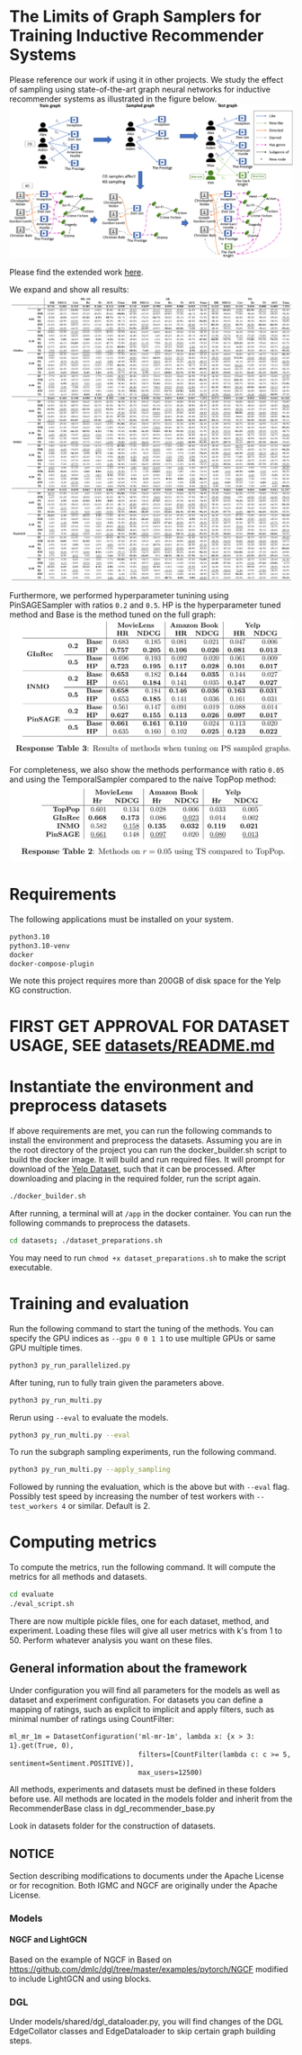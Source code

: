 # The Limits of Graph Samplers for Training Inductive Recommender Systems

Please reference our work if using it in other projects.
We study the effect of sampling using state-of-the-art graph neural networks for inductive recommender systems as illustrated in the figure below.
![Graph sampling](figures/sampling_example.png)

Please find the extended work [here](limits_of_graph_samplers_ext.pdf).

We expand and show all results:
![All results of table](figures/all_results.png)

Furthermore, we performed hyperparameter tunining using PinSAGESampler with ratios `0.2` and `0.5`. HP is the hyperparameter tuned method and Base is the method tuned on the full graph:
![Hyperparameter tuning](figures/hp_tuning.png)

For completeness, we also show the methods performance with ratio `0.05` and using the TemporalSampler compared to the naive TopPop method:
![TopPop comparison](figures/toppop_comparison.png)


# Requirements
The following applications must be installed on your system.
```
python3.10
python3.10-venv
docker
docker-compose-plugin
```

We note this project requires more than 200GB of disk space for the Yelp KG construction.

# FIRST GET APPROVAL FOR DATASET USAGE, SEE [datasets/README.md](datasets/README.md)

# Instantiate the environment and preprocess datasets
If above requirements are met, you can run the following commands to install the environment and preprocess the datasets.
Assuming you are in the root directory of the project you can run the docker_builder.sh script to build the docker image.
It will build and run required files. It will prompt for download of the [Yelp Dataset](https://www.yelp.com/dataset/), 
such that it can be processed. After downloading and placing in the required folder, run the script again.

```bash
./docker_builder.sh
```

After running, a terminal will at `/app` in the docker container. You can run the following commands to preprocess the datasets.
```bash
cd datasets; ./dataset_preparations.sh
```
You may need to run `chmod +x dataset_preparations.sh` to make the script executable.

# Training and evaluation

Run the following command to start the tuning of the methods. You can specify the GPU indices as 
`--gpu 0 0 1 1` to use multiple GPUs or same GPU multiple times. 
```bash
python3 py_run_parallelized.py
```

After tuning, run to fully train given the parameters above.
```bash
python3 py_run_multi.py
```

Rerun using `--eval` to evaluate the models.
```bash
python3 py_run_multi.py --eval
```

To run the subgraph sampling experiments, run the following command.
```bash
python3 py_run_multi.py --apply_sampling
```

Followed by running the evaluation, which is the above but with `--eval` flag. Possibly test speed by increasing the number
of test workers with `--test_workers 4` or similar. Default is 2. 

# Computing metrics
To compute the metrics, run the following command. It will compute the metrics for all methods and datasets.
```bash
cd evaluate
./eval_script.sh
```

There are now multiple pickle files, one for each dataset, method, and experiment. Loading these files will give all
user metrics with k's from 1 to 50. Perform whatever analysis you want on these files.

## General information about the framework<a id="general-information-about-the-framework"/>
Under configuration you will find all parameters for the models as well as dataset and experiment configuration. 
For datasets you can define a mapping of ratings, such as explicit to implicit and apply filters, such as minimal number 
of ratings using CountFilter:
```
ml_mr_1m = DatasetConfiguration('ml-mr-1m', lambda x: {x > 3: 1}.get(True, 0),
                                filters=[CountFilter(lambda c: c >= 5, sentiment=Sentiment.POSITIVE)],
                                max_users=12500)
```

All methods, experiments and datasets must be defined in these folders before use. All methods are located in the models 
folder and inherit from the RecommenderBase class in dgl_recommender_base.py

Look in datasets folder for the construction of datasets.

## NOTICE<a id="notice"/>
Section describing modifications to documents under the Apache License or for recognition.
Both IGMC and NGCF are originally under the Apache License.

### Models<a id="models"/>

#### NGCF and LightGCN
Based on the example of NGCF in Based on https://github.com/dmlc/dgl/tree/master/examples/pytorch/NGCF modified to 
include LightGCN and using blocks.

### DGL<a id="dgl"/>
Under models/shared/dgl_dataloader.py, you will find changes of the DGL EdgeCollator classes and 
EdgeDataloader to skip certain graph building steps. 
